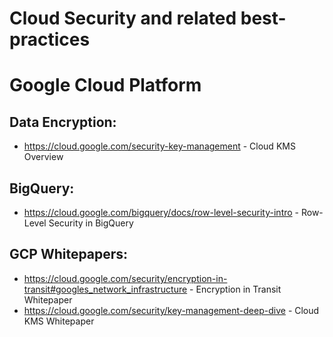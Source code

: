 # Cloud Security and related best-practices

# Google Cloud Platform
## Data Encryption:
* https://cloud.google.com/security-key-management - Cloud KMS Overview

## BigQuery:
* https://cloud.google.com/bigquery/docs/row-level-security-intro - Row-Level Security in BigQuery


## GCP Whitepapers:
* https://cloud.google.com/security/encryption-in-transit#googles_network_infrastructure - Encryption in Transit Whitepaper
* https://cloud.google.com/security/key-management-deep-dive - Cloud KMS Whitepaper
